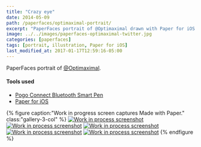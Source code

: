 ```yaml
---
title: "Crazy eye"
date: 2014-05-09
path: /paperfaces/optimaximal-portrait/
excerpt: "PaperFaces portrait of @Optimaximal drawn with Paper for iOS on an iPad."
image: ../../images/paperfaces-optimaximal-twitter.jpg
categories: [paperfaces]
tags: [portrait, illustration, Paper for iOS]
last_modified_at: 2017-01-17T12:59:16-05:00
---
```


PaperFaces portrait of [@Optimaximal](https://twitter.com/optimaximal).

#### Tools used

- [Pogo Connect Bluetooth Smart Pen](https://www.amazon.com/gp/product/B009K448L4/ref=as_li_ss_tl?ie=UTF8&camp=1789&creative=390957&creativeASIN=B009K448L4&linkCode=as2&tag=mademist-20)
- [Paper for iOS](https://paper.bywetransfer.com/)

{% figure caption:"Work in progress screen captures Made with Paper." class:"gallery-3-col" %}
[![Work in process screenshot](../../images/paperfaces-optimaximal-process-1-600.jpg)](../../images/paperfaces-optimaximal-process-1-lg.jpg) [![Work in process screenshot](../../images/paperfaces-optimaximal-process-2-600.jpg)](../../images/paperfaces-optimaximal-process-2-lg.jpg) [![Work in process screenshot](../../images/paperfaces-optimaximal-process-3-600.jpg)](../../images/paperfaces-optimaximal-process-3-lg.jpg) [![Work in process screenshot](../../images/paperfaces-optimaximal-process-4-600.jpg)](../../images/paperfaces-optimaximal-process-4-lg.jpg) [![Work in process screenshot](../../images/paperfaces-optimaximal-process-5-600.jpg)](../../images/paperfaces-optimaximal-process-5-lg.jpg)
{% endfigure %}
